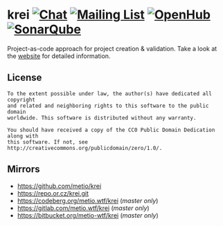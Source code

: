 # krei [![Chat](https://img.shields.io/badge/matrix-%23krei:matrix.org-brightgreen.svg?style=social&label=Matrix)](https://riot.im/app/#/room/#krei:matrix.org) [![Mailing List](https://img.shields.io/badge/email-krei%40metio.groups.io%20-brightgreen.svg?style=social&label=Mail)](https://metio.groups.io/g/krei/topics) [![OpenHub](https://www.openhub.net/p/krei/widgets/project_thin_badge.gif)](https://www.openhub.net/p/krei) [![SonarQube](https://sonarcloud.io/api/project_badges/measure?project=metio_krei&metric=alert_status)](https://sonarcloud.io/dashboard?id=metio_krei)

Project-as-code approach for project creation & validation. Take a look at the [website](https://krei.projects.metio.wtf) for detailed information.

## License

```
To the extent possible under law, the author(s) have dedicated all copyright
and related and neighboring rights to this software to the public domain
worldwide. This software is distributed without any warranty.

You should have received a copy of the CC0 Public Domain Dedication along with
this software. If not, see http://creativecommons.org/publicdomain/zero/1.0/.
```

## Mirrors

- https://github.com/metio/krei
- https://repo.or.cz/krei.git
- https://codeberg.org/metio.wtf/krei (*master only*)
- https://gitlab.com/metio.wtf/krei (*master only*)
- https://bitbucket.org/metio-wtf/krei (*master only*)
